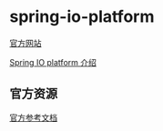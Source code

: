 # spring-io-platform

[官方网站](http://platform.spring.io/platform/)

[Spring IO platform 介绍](spring-io-platform.adoc)

## 官方资源

[官方参考文档](http://docs.spring.io/platform/docs/current/reference/htmlsingle/)
